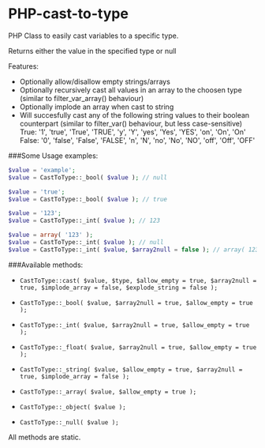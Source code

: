 PHP-cast-to-type
================

PHP Class to easily cast variables to a specific type.

Returns either the value in the specified type or null

Features:
-	Optionally allow/disallow empty strings/arrays
-	Optionally recursively cast all values in an array to the choosen type (similar to filter_var_array() behaviour)
-	Optionally implode an array when cast to string
-	Will succesfully cast any of the following string values to their boolean counterpart (similar to filter_var() behaviour, but less case-sensitive)
	True: '1', 'true', 'True', 'TRUE', 'y', 'Y', 'yes', 'Yes', 'YES', 'on', 'On', 'On'
	False: '0', 'false', 'False', 'FALSE', 'n', 'N', 'no', 'No', 'NO', 'off', 'Off', 'OFF'


###Some Usage examples:

```php
$value = 'example';
$value = CastToType::_bool( $value ); // null

$value = 'true';
$value = CastToType::_bool( $value ); // true

$value = '123';
$value = CastToType::_int( $value ); // 123

$value = array( '123' );
$value = CastToType::_int( $value ); // null
$value = CastToType::_int( $value, $array2null = false ); // array( 123 )
```

###Available methods:

- `CastToType::cast( $value, $type, $allow_empty = true, $array2null = true, $implode_array = false, $explode_string = false );`

- `CastToType::_bool( $value, $array2null = true, $allow_empty = true );`
- `CastToType::_int( $value, $array2null = true, $allow_empty = true );`
- `CastToType::_float( $value, $array2null = true, $allow_empty = true );`
- `CastToType::_string( $value, $allow_empty = true, $array2null = true, $implode_array = false );`
- `CastToType::_array( $value, $allow_empty = true );`
- `CastToType::_object( $value );`
- `CastToType::_null( $value );`

All methods are static.
